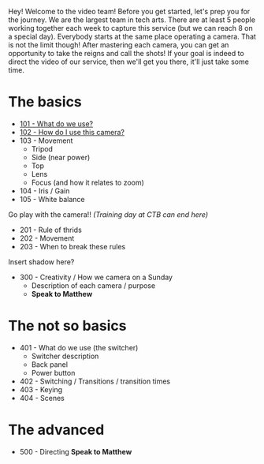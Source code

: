 <!-- TITLE: Video Training -->
<!-- SUBTITLE: This journey of 5 levels begins with a single read -->

Hey! Welcome to the video team! Before you get started, let's prep you for the journey. We are the largest team in tech arts. There are at least 5 people working together each week to capture this service (but we can reach 8 on a special day). Everybody starts at the same place operating a camera. That is not the limit though! After mastering each camera, you can get an opportunity to take the reigns and call the shots! If your goal is indeed to direct the video of our service, then we'll get you there, it'll just take some time.
# The basics
* [101 - What do we use?](/video/training-pages/101)
* [102 - How do I use this camera?](/video/training-pages/102)
* 103 - Movement
	* Tripod
	* Side (near power)
	* Top
	* Lens 
	* Focus (and how it relates to zoom)
* 104 - Iris / Gain
* 105 - White balance

Go play with the camera!! *(Training day at CTB can end here)*

* 201 - Rule of thrids
* 202 - Movement
* 203 - When to break these rules

Insert shadow here?

* 300 - Creativity / How we camera on a Sunday
	* Description of each camera / purpose
	* **Speak to Matthew**
# The not so basics
* 401 - What do we use (the switcher)
	* Switcher description
	* Back panel
	* Power button
* 402 - Switching / Transitions / transition times
* 403 - Keying
* 404 - Scenes
# The advanced
* 500 - Directing
**Speak to Matthew**
